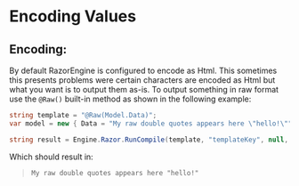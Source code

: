 ﻿# Encoding Values

## Encoding:
By default RazorEngine is configured to encode as Html. This sometimes this presents problems were certain characters are encoded as Html but what you want is to output them as-is. To output something in raw format use the `@Raw()` built-in method as shown in the following example:

```csharp
string template = "@Raw(Model.Data)";
var model = new { Data = "My raw double quotes appears here \"hello!\"" };

string result = Engine.Razor.RunCompile(template, "templateKey", null, model);
```

Which should result in:

> `My raw double quotes appears here "hello!"`